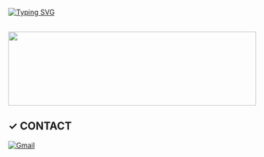 
[![Typing SVG](https://readme-typing-svg.herokuapp.com/?color=f0f6fc&lines=Hello%20I'm%20Hardy&font=Redressed&size=40)](https://git.io/typing-svg)
<br></br>

<a href="https://github.com/hardy716/gitanimals">
  <img src="https://render.gitanimals.org/lines/hardy716?pet-id=1" width="500" height="150"/>
</a>

## ✓ CONTACT

[![Gmail](https://img.shields.io/badge/Gmail-EA4335.svg?&style=for-the-badge&logo=Gmail&logoColor=white)](mailto:dev.hardy716@gmail.com)
<br>
